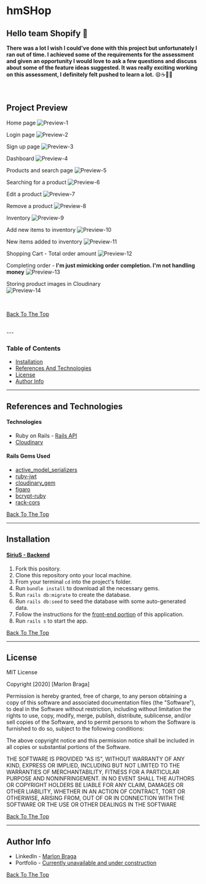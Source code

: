 # hmSHop

## Hello team Shopify :wave:

__There was a lot I wish I could've done with this project but unfortunately I ran out of time. I achieved some of the requirements for the assessment and given an opportunity I would love to ask a few questions and discuss about some of the feature ideas suggested. It was really exciting working on this assessment, I definitely felt pushed to learn a lot.__ :smile::coffee::technologist:

<br />

## Project Preview 

Home page
![Preview-1](https://res.cloudinary.com/dloh9txdc/image/upload/v1610680028/General%20Projects/Screen_Shot_2021-01-14_at_10.01.25_PM_zuydvb.png)

Login page
![Preview-2](https://res.cloudinary.com/dloh9txdc/image/upload/v1610680028/General%20Projects/Screen_Shot_2021-01-14_at_10.02.20_PM_wke99n.png)

Sign up page
![Preview-3](https://res.cloudinary.com/dloh9txdc/image/upload/v1610680029/General%20Projects/Screen_Shot_2021-01-14_at_10.02.31_PM_wnjh7g.png)

Dashboard
![Preview-4](https://res.cloudinary.com/dloh9txdc/image/upload/v1610947481/General%20Projects/Screen_Shot_2021-01-18_at_12.15.01_AM_irevzl.png)

Products and search page
![Preview-5](https://res.cloudinary.com/dloh9txdc/image/upload/v1610947481/General%20Projects/Screen_Shot_2021-01-18_at_12.15.16_AM_cpshrg.png)

Searching for a product
![Preview-6](https://res.cloudinary.com/dloh9txdc/image/upload/v1610947482/General%20Projects/Screen_Shot_2021-01-18_at_12.15.30_AM_nas791.png)

Edit a product
![Preview-7](https://res.cloudinary.com/dloh9txdc/image/upload/v1610947482/General%20Projects/Screen_Shot_2021-01-18_at_12.21.13_AM_glyswf.png)

Remove a product
![Preview-8](https://res.cloudinary.com/dloh9txdc/image/upload/v1610947482/General%20Projects/Screen_Shot_2021-01-18_at_12.21.04_AM_ovzrk6.png)

Inventory
![Preview-9](https://res.cloudinary.com/dloh9txdc/image/upload/v1610947482/General%20Projects/Screen_Shot_2021-01-18_at_12.15.40_AM_aep9pu.png)

Add new items to inventory
![Preview-10](https://res.cloudinary.com/dloh9txdc/image/upload/v1610947481/General%20Projects/Screen_Shot_2021-01-18_at_12.20.36_AM_uosrxj.png)

New items added to inventory
![Preview-11](https://res.cloudinary.com/dloh9txdc/image/upload/v1610947481/General%20Projects/Screen_Shot_2021-01-18_at_12.19.57_AM_cgoprs.png)

Shopping Cart - Total order amount
![Preview-12](https://res.cloudinary.com/dloh9txdc/image/upload/v1610947481/General%20Projects/Screen_Shot_2021-01-18_at_12.22.00_AM_hwwb0h.png)

Completing order - __I'm just mimicking order completion. I'm not handling money__
![Preview-13](https://res.cloudinary.com/dloh9txdc/image/upload/v1610947481/General%20Projects/Screen_Shot_2021-01-18_at_12.22.10_AM_yevlcw.png)

Storing product images in Cloudinary <br />
![Preview-14](https://res.cloudinary.com/dloh9txdc/image/upload/v1610947481/General%20Projects/Screen_Shot_2021-01-18_at_12.23.29_AM_tlfqxn.png)

<br />

[Back To The Top](#hmsHop)

<br />
---

### Table of Contents

- [Installation](#installation)
- [References And Technologies](#references-and-technologies)
- [License](#license)
- [Author Info](#author-info)

---

## References and Technologies

#### Technologies

- Ruby on Rails - [Rails API](https://guides.rubyonrails.org/api_app.html)
- [Cloudinary](https://cloudinary.com/)

#### Rails Gems Used

- [active_model_serializers](https://github.com/rails-api/active_model_serializers)
- [ruby-jwt](https://github.com/jwt/ruby-jwt)
- [cloudinary_gem](https://github.com/cloudinary/cloudinary_gem)
- [figaro](https://github.com/laserlemon/figaro)
- [bcrypt-ruby](https://github.com/codahale/bcrypt-ruby)
- [rack-cors](https://github.com/cyu/rack-cors)

[Back To The Top](#hmsHop)

---

## Installation

#### [SiriuS - Backend](https://github.com/mrdbrg/hmShop-backend-Shopify-assessment)

1. Fork this pository.
1. Clone this repository onto your local machine.
1. From your terminal `cd` into the project's folder.
1. Run `bundle install` to download all the necessary gems.
1. Run `rails db:migrate` to create the database.
1. Run `rails db:seed` to seed the database with some auto-generated data.
1. Follow the instructions for the [front-end portion](https://github.com/mrdbrg/hmShop-frontend-Shopify-assessment) of this application. 
1. Run `rails s` to start the app.

[Back To The Top](#hmsHop)

---

## License

MIT License

Copyright [2020] [Marlon Braga]

Permission is hereby granted, free of charge, to any person obtaining a copy of this software and associated documentation files (the "Software"), to deal in the Software without restriction, including without limitation the rights to use, copy, modify, merge, publish, distribute, sublicense, and/or sell copies of the Software, and to permit persons to whom the Software is furnished to do so, subject to the following conditions:

The above copyright notice and this permission notice shall be included in all copies or substantial portions of the Software.

THE SOFTWARE IS PROVIDED "AS IS", WITHOUT WARRANTY OF ANY KIND, EXPRESS OR IMPLIED, INCLUDING BUT NOT LIMITED TO THE WARRANTIES OF MERCHANTABILITY, FITNESS FOR A PARTICULAR PURPOSE AND NONINFRINGEMENT. IN NO EVENT SHALL THE AUTHORS OR COPYRIGHT HOLDERS BE LIABLE FOR ANY CLAIM, DAMAGES OR OTHER LIABILITY, WHETHER IN AN ACTION OF CONTRACT, TORT OR OTHERWISE, ARISING FROM, OUT OF OR IN CONNECTION WITH THE SOFTWARE OR THE USE OR OTHER DEALINGS IN THE SOFTWARE

[Back To The Top](#hmsHop)

---

## Author Info

- LinkedIn - [Marlon Braga](https://www.linkedin.com/in/marlon-braga/)
- Portfolio - [Currently unavailable and under construction](https://www.youtube.com/watch?v=oHg5SJYRHA0&ab_channel=cotter548)

[Back To The Top](#hmsHop)
